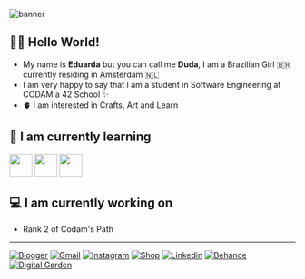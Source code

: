 ![banner](https://blogger.googleusercontent.com/img/b/R29vZ2xl/AVvXsEiz4TXNYoS70ZTGDNt-YBdxvo_OD9AxtWJSPyxTSZKF1tIDGn4ZZo8OgQA-Ouj4BOByf1HMBRAVdcxKXkoRcMbMalTrdT9KkFAeL2GDwOcy3VV_MBSCptiEjnhtRiBphrPbgA8czzT4R6IrtEe29UUxBdX2JqzGW1svC-hSF4EIMdgzj7OIIwLyBkbT7vQ/s1280/code_banner.png)
## 🙋‍♀️ Hello World!
- My name is **Eduarda** but you can call me **Duda**, I am a Brazilian Girl 🇧🇷 currently residing in Amsterdam 🇳🇱 
- I am very happy to say that I am a student in Software Engineering at CODAM a 42 School ✨
- 🫀 I am interested in Crafts, Art and Learn

## 🧠 I am currently learning 
<div>
  <img src="https://cdn.jsdelivr.net/gh/devicons/devicon/icons/c/c-line.svg" width="40" height="40">
  <img src="https://cdn.jsdelivr.net/gh/devicons/devicon/icons/html5/html5-plain-wordmark.svg" width="40" height="40">
  <img src="https://cdn.jsdelivr.net/gh/devicons/devicon/icons/css3/css3-plain-wordmark.svg" width="40" height="40">
</div>

## 💻 I am currently working on
- Rank 2 of Codam's Path

---
 [![Blogger](https://img.shields.io/static/v1?label=&message=Blogger&color=orange&logo=blogger&logoColor=white)](https://dudamakesthings.blogspot.com/)
 [![Gmail](https://img.shields.io/static/v1?label=&message=Gmail&color=orange&logo=gmail&logoColor=white)](mailto:dudamakesthings@gmail.com)
 [![Instagram](https://img.shields.io/static/v1?label=&message=Instagram&color=orange&logo=instagram&logoColor=white)](https://www.instagram.com/dudamakesthings)
 [![Shop](https://img.shields.io/static/v1?label=&message=Shop&color=orange&logo=instagram&logoColor=white)](https://www.instagram.com/electricsheepcrafts/)
 [![Linkedin](https://img.shields.io/static/v1?label=&message=Linkedin&color=orange&logo=linkedin&logoColor=white)](https://www.linkedin.com/in/edooarda/)
 [![Behance](https://img.shields.io/static/v1?label=&message=Behance&color=orange&logo=behance&logoColor=white)](https://www.behance.net/dudamakesthings)
 [![Digital Garden](https://img.shields.io/badge/Digital_Garden-orange?logo=notion)](https://galacticdigitalgarden.notion.site/Galactic-Digital-Garden-7c5de8ce580f48a9b41a05aea295afab?pvs=4)
<!---
- Full Stack Development Skills Course [The Odin Project](https://www.theodinproject.com/)

dudamakesthings/dudamakesthings is a ✨ special ✨ repository because its `README.md` (this file) appears on your GitHub profile.
You can click the Preview link to take a look at your changes.

- 👋 Hi, I’m @dudamakesthings
- 👀 I’m interested in ...
- 🌱 I’m currently learning ...
- 💞️ I’m looking to collaborate on ...
- 📫 How to reach me ...
--->
